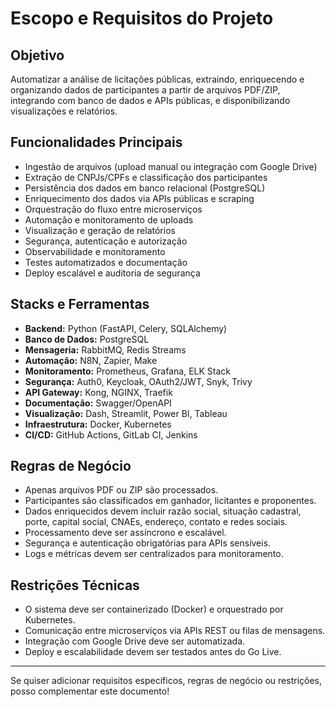 # Escopo e Requisitos do Projeto

## Objetivo
Automatizar a análise de licitações públicas, extraindo, enriquecendo e organizando dados de participantes a partir de arquivos PDF/ZIP, integrando com banco de dados e APIs públicas, e disponibilizando visualizações e relatórios.

## Funcionalidades Principais
- Ingestão de arquivos (upload manual ou integração com Google Drive)
- Extração de CNPJs/CPFs e classificação dos participantes
- Persistência dos dados em banco relacional (PostgreSQL)
- Enriquecimento dos dados via APIs públicas e scraping
- Orquestração do fluxo entre microserviços
- Automação e monitoramento de uploads
- Visualização e geração de relatórios
- Segurança, autenticação e autorização
- Observabilidade e monitoramento
- Testes automatizados e documentação
- Deploy escalável e auditoria de segurança

## Stacks e Ferramentas
- **Backend:** Python (FastAPI, Celery, SQLAlchemy)
- **Banco de Dados:** PostgreSQL
- **Mensageria:** RabbitMQ, Redis Streams
- **Automação:** N8N, Zapier, Make
- **Monitoramento:** Prometheus, Grafana, ELK Stack
- **Segurança:** Auth0, Keycloak, OAuth2/JWT, Snyk, Trivy
- **API Gateway:** Kong, NGINX, Traefik
- **Documentação:** Swagger/OpenAPI
- **Visualização:** Dash, Streamlit, Power BI, Tableau
- **Infraestrutura:** Docker, Kubernetes
- **CI/CD:** GitHub Actions, GitLab CI, Jenkins

## Regras de Negócio
- Apenas arquivos PDF ou ZIP são processados.
- Participantes são classificados em ganhador, licitantes e proponentes.
- Dados enriquecidos devem incluir razão social, situação cadastral, porte, capital social, CNAEs, endereço, contato e redes sociais.
- Processamento deve ser assíncrono e escalável.
- Segurança e autenticação obrigatórias para APIs sensíveis.
- Logs e métricas devem ser centralizados para monitoramento.

## Restrições Técnicas
- O sistema deve ser containerizado (Docker) e orquestrado por Kubernetes.
- Comunicação entre microserviços via APIs REST ou filas de mensagens.
- Integração com Google Drive deve ser automatizada.
- Deploy e escalabilidade devem ser testados antes do Go Live.

---

Se quiser adicionar requisitos específicos, regras de negócio ou restrições, posso complementar este documento!